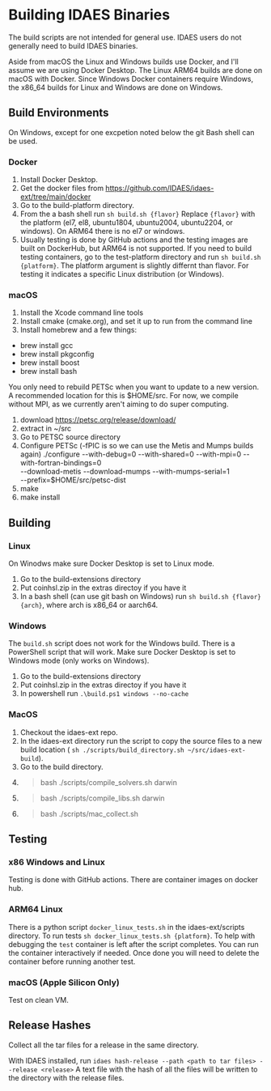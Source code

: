 # Building IDAES Binaries

The build scripts are not intended for general use. IDAES users do not 
generally need to build IDAES binaries. 

Aside from macOS the Linux and Windows builds use Docker, and I'll assume 
we are using Docker Desktop.  The Linux ARM64 builds are done on macOS with 
Docker.  Since Windows Docker containers require Windows, the x86_64 builds
for Linux and Windows are done on Windows.

## Build Environments

On Windows, except for one excpetion noted below the git Bash shell can be used. 

### Docker

1. Install Docker Desktop.
2. Get the docker files from https://github.com/IDAES/idaes-ext/tree/main/docker
3. Go to the build-platform directory.
4. From the a bash shell run `sh build.sh {flavor}` Replace `{flavor}` with the 
  platform (el7, el8, ubuntu1804, ubuntu2004, ubuntu2204, or windows). On ARM64 
  there is no el7 or windows.
5. Usually testing is done by GitHub actions and the testing images are built on
  DockerHub, but ARM64 is not supported.  If you need to build testing containers,
  go to the test-platform directory and run `sh build.sh {platform}`.  The platform
  argument is slightly differnt than flavor.  For testing it indicates a specific
  Linux distribution (or Windows).

### macOS

1. Install the Xcode command line tools
2. Install cmake (cmake.org), and set it up to run from the command line
3. Install homebrew and a few things:
  * brew install gcc
  * brew install pkgconfig
  * brew install boost
  * brew install bash
  
You only need to rebuild PETSc when you want to update to a new version.  A
recommended location for this is $HOME/src.  For now, we compile without MPI, as
we currently aren't aiming to do super computing.

1. download https://petsc.org/release/download/
2. extract in ~/src
3. Go to PETSC source directory
4. Configure PETSc (-fPIC is so we can use the Metis and Mumps builds again)
   ./configure --with-debug=0 --with-shared=0 --with-mpi=0 --with-fortran-bindings=0 \
      --download-metis --download-mumps --with-mumps-serial=1 \
      --prefix=$HOME/src/petsc-dist 
5. make
6. make install

## Building

### Linux

On Winodws make sure Docker Desktop is set to Linux mode.

1. Go to the build-extensions directory
2. Put coinhsl.zip in the extras directoy if you have it
3. In a bash shell (can use git bash on Windows) run 
  `sh build.sh {flavor} {arch}`, where arch is x86_64 or aarch64.

### Windows 

The `build.sh` script does not work for the Windows build. There is a PowerShell
script that will work. Make sure Docker Desktop is set to Windows mode (only works
on Windows).

1. Go to the build-extensions directory
2. Put coinhsl.zip in the extras directoy if you have it
3. In powershell run `.\build.ps1 windows --no-cache`

### MacOS

1. Checkout the idaes-ext repo.  
2. In the idaes-ext directory run the script to copy the
  source files to a new build location (
  `sh ./scripts/build_directory.sh ~/src/idaes-ext-build`).
3. Go to the build directory.
4. > bash ./scripts/compile_solvers.sh darwin
5. > bash ./scripts/compile_libs.sh darwin
6. > bash ./scripts/mac_collect.sh

## Testing

### x86 Windows and Linux

Testing is done with GitHub actions.  There are container images on docker hub.

### ARM64 Linux

There is a python script `docker_linux_tests.sh` in the idaes-ext/scripts directory. 
To run tests `sh docker_linux_tests.sh {platform}`. To help with debugging the
`test` container is left after the script completes.  You can run the container
interactively if needed.  Once done you will need to delete the container before
running another test.

### macOS (Apple Silicon Only)

Test on clean VM.

## Release Hashes

Collect all the tar files for a release in the same directory.

With IDAES installed, run ``idaes hash-release --path <path to tar files> --release <release>``
A text file with the hash of all the files will be written to the directory with the
release files.
